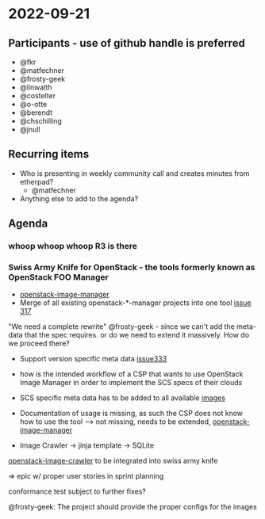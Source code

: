 # 2022-09-21
## Participants - use of github handle is preferred
* @fkr
* @matfechner
* @frosty-geek
* @linwalth
* @costelter
* @o-otte
* @berendt
* @chschilling
* @jnull

## Recurring items

* Who is presenting in weekly community call and creates minutes from etherpad?
  * @matfechner
* Anything else to add to the agenda?

## Agenda

### whoop whoop whoop R3 is there

### Swiss Army Knife for OpenStack - the tools formerly known as OpenStack FOO Manager

 * [openstack-image-manager](https://docs.osism.tech/openstack-image-manager/)
 * Merge of all existing openstack-*-manager projects into one tool [issue 317](https://github.com/osism/issues/issues/317)

"We need a complete rewrite" @frosty-geek -
 since we can't add the meta-data that the spec requires.
 or do we need to extend it massively. How do we proceed there?
  - Support version specific meta data [issue333](https://github.com/osism/openstack-image-manager/issues/333)

  - how is the intended workflow of a CSP that wants to use 
    OpenStack Image Manager in order to implement the SCS specs of their clouds

  - SCS specific meta data has to be added to all available [images](https://github.com/osism/openstack-image-manager/issues/332)

  - Documentation of usage is missing, as such the CSP does not know how to use the tool
    --> not missing, needs to be extended, [openstack-image-manager](https://docs.osism.tech/openstack-image-manager/)

* Image Crawler -> jinja template -> SQLite

[openstack-image-crawler](https://github.com/costelter/openstack-image-crawler) to be integrated into swiss army knife

=> epic w/ proper user stories in sprint planning

conformance test subject to further fixes?

@frosty-geek: The project should provide the proper configs for the images
